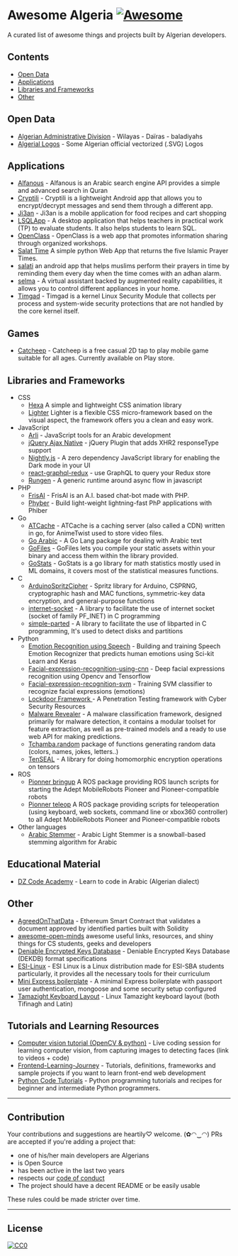 # Awesome Algeria [![Awesome](https://cdn.rawgit.com/sindresorhus/awesome/d7305f38d29fed78fa85652e3a63e154dd8e8829/media/badge.svg)](https://github.com/sindresorhus/awesome)

A curated list of awesome things and projects built by Algerian developers.


## Contents

- [Open Data](#open-data)
- [Applications](#applications)
- [Libraries and Frameworks](#libraries-and-frameworks)
- [Other](#other)

## Open Data
- [Algerian Administrative Division](https://github.com/mohsenuss91/AlgerianAdministrativeDivision) - Wilayas - Daïras - baladiyahs
- [Algerial Logos](https://github.com/mohsenuss91/AlgerianLogos) - Some Algerian official vectorized (.SVG) Logos

## Applications
- [Alfanous](https://github.com/Alfanous-team/alfanous) - Alfanous is an Arabic search engine API provides a simple and advanced search in Quran
- [Cryptili](https://github.com/youben11/cryptili) - Cryptili is a lightweight Android app that allows you to encrypt/decrypt messages and send them through a different app.
- [Ji3an](https://github.com/Taybou/JiaanApp) - Ji3an is a mobile application for food recipes and cart shopping
- [LSQLApp](https://github.com/houarizegai/lsqlapp) - A desktop application that helps teachers in practical work (TP) to evaluate students. It also helps students to learn SQL.
- [OpenClass](https://github.com/youben11/open-class/) - OpenClass is a web app that promotes information sharing through organized workshops.
- [Salat Time](https://github.com/Barbarosse/salat_time/) A simple python Web App that returns the five Islamic Prayer Times.
- [salati](https://github.com/seif1000/salati) an android app that helps muslims perform their prayers in time by reminding them every day when the time comes with an adhan alarm.
- [selma](https://github.com/FdevTech/Selma) - A virtual assistant backed by augmented reality capabilities, it allows you to control different appliances in your home.
- [Timgad](https://github.com/OpenDZ/timgad) - Timgad is a kernel Linux Security Module that collects per process and system-wide security protections that are not handled by the core kernel itself.

## Games
- [Catcheep](https://github.com/oussamabonnor1/Catcheep) - Catcheep is a free casual 2D tap to play mobile game suitable for all ages. Currently available on Play store. 

## Libraries and Frameworks
- CSS
  - [Hexa](https://github.com/amine1107/Hexa) A simple and lightweight CSS animation library
  - [Lighter](https://github.com/amine1107/lighter) Lighter is a flexible CSS micro-framework based on the visual aspect, the framework offers you a clean and easy work.
- JavaScript
  - [Arli](https://github.com/elkebirmed/arli) - JavaScript tools for an Arabic development
  - [jQuery Ajax Native](https://github.com/acigna/jquery-ajax-native) - jQuery Plugin that adds XHR2 responseType support
  - [Nightly.js](https://github.com/Fcmam5/nightly.js) - A zero dependency JavaScript library for enabling the Dark mode in your UI
  - [react-graphql-redux](https://github.com/youknowriad/react-graphql-redux) - use GraphQL to query your Redux store
  - [Rungen](https://github.com/youknowriad/rungen) - A generic runtime around async flow in javascript
- PHP
  - [FrisAI](https://github.com/OGFris/FrisAI) - FrisAI is an A.I. based chat-bot made with PHP.
  - [Phyber](https://github.com/ghousseyn/phiber) - Build light-weight lightning-fast PhP applications with Phiber
- Go
  - [ATCache](https://github.com/AnimeTwist/ATCache) - ATCache is a caching server (also called a CDN) written in go, for AnimeTwist used to store video files.
  - [Go Arabic](https://github.com/01walid/goarabic) - A Go Lang package for dealing with Arabic text
  - [GoFiles](https://github.com/OGFris/GoFiles) - GoFiles lets you compile your static assets within your binary and access them within the library provided.
  - [GoStats](https://github.com/OGFris/GoStats) - GoStats is a go library for math statistics mostly used in ML domains, it covers most of the statistical measures functions.
- C
  - [ArduinoSpritzCipher](https://github.com/abderraouf-adjal/ArduinoSpritzCipher) - Spritz library for Arduino, CSPRNG, cryptographic hash and MAC functions, symmetric-key data encryption, and general-purpose functions
  - [internet-socket](https://github.com/youben11/internet-socket) - A library to facilitate the use of internet socket (socket of family PF_INET) in C programming
  - [simple-parted](https://github.com/youben11/simple-parted) - A library to facilitate the use of libparted in C programming, It's used to detect disks and partitions
- Python
  - [Emotion Recognition using Speech](https://github.com/x4nth055/emotion-recognition-using-speech) - Building and training Speech Emotion Recognizer that predicts human emotions using Sci-kit Learn and Keras
  - [Facial-expression-recognition-using-cnn](https://github.com/amineHorseman/facial-expression-recognition-using-cnn) - Deep facial expressions recognition using Opencv and Tensorflow
  - [Facial-expression-recognition-svm](https://github.com/amineHorseman/facial-expression-recognition-svm) - Training SVM classifier to recognize facial expressions (emotions)
  - [Lockdoor Framework ](https://github.com/SofianeHamlaoui/Lockdoor-Framework) -  A Penetration Testing framework with Cyber Security Resources
  - [Malware Revealer](https://github.com/malware-revealer/malware-revealer) - A malware classification framework, designed primarily for malware detection, it contains a modular toolset for feature extraction, as well as pre-trained models and a ready to use web API for making predictions.
  - [Tchamba.random](https://github.com/Fcmam5/tchamba) package of functions generating random data (colors, names, jokes, letters..)
  - [TenSEAL](https://github.com/OpenMined/TenSEAL) - A library for doing homomorphic encryption operations on tensors
- ROS
  - [Pionner bringup](https://github.com/amineHorseman/pioneer_bringup) A ROS package providing ROS launch scripts for starting the Adept MobileRobots Pioneer and Pioneer-compatible robots
  - [Pionner teleop](https://github.com/amineHorseman/pioneer_teleop) A ROS package providing scripts for teleoperation (using keyboard, web sockets, command line or xbox360 controller) to all Adept MobileRobots Pioneer and Pioneer-compatible robots
- Other languages
  - [Arabic Stemmer](https://github.com/assem-ch/arabicstemmer) - Arabic Light Stemmer is a snowball-based stemming algorithm for Arabic

## Educational Material
- [DZ Code Academy](https://www.youtube.com/channel/UCwXgoe2Ove8fIuWadL4NNyw) - Learn to code in Arabic (Algerian dialect)

## Other
- [AgreedOnThatData](https://github.com/ZakiChebli/AgreedOnThatData) - Ethereum Smart Contract that validates a document approved by identified parties built with Solidity
- [awesome-open-minds](https://github.com/open-minds/awesome-openminds-team) awesome useful links, resources, and shiny things for CS students, geeks and developers
- [Deniable Encrypted Keys Database](https://github.com/abderraouf-adjal/dekdb-format-specifications) - Deniable Encrypted Keys Database (DEKDB) format specifications
- [ESI-Linux](https://github.com/youben11/ESI_Linux/) - ESI Linux is a Linux distribution made for ESI-SBA students particularly, it provides all the necessary tools for their curriculum
- [Mini Express boilerplate](https://github.com/Fcmam5/mini-express-boilerplate) - A minimal Express boilerplate with passport user authentication, mongoose and some security setup configured
- [Tamazight Keyboard Layout](https://github.com/noureddineme/tamazight-layout) - Linux Tamazight keyboard layout (both Tifinagh and Latin)

## Tutorials and Learning Resources 
- [Computer vision tutorial (OpenCV & python)](https://github.com/amineHorseman/opencv-eldjmaa-live-coding) - Live coding session for learning computer vision, from capturing images to detecting faces (link to videos + code)
- [Frontend-Learning-Journey](https://github.com/Amine-Smahi/Frontend-Learning-Journey) - Tutorials, definitions, frameworks and sample projects if you want to learn front-end web development 
- [Python Code Tutorials](https://github.com/x4nth055/pythoncode-tutorials) - Python programming tutorials and recipes for beginner and intermediate Python programmers.


---
## Contribution

Your contributions and suggestions are heartily♡ welcome. (✿◠‿◠)
PRs are accepted if you're adding a project that:

 - one of his/her main developers are Algerians
 - is Open Source
 - has been active in the last two years
 - respects our [code of conduct](./CODE-OF-CONDUCT.md)
 - The project should have a decent README or be easily usable

These rules could be made stricter over time.

---
## License
[![CC0](http://i.creativecommons.org/p/zero/1.0/88x31.png)](http://creativecommons.org/publicdomain/zero/1.0/)

